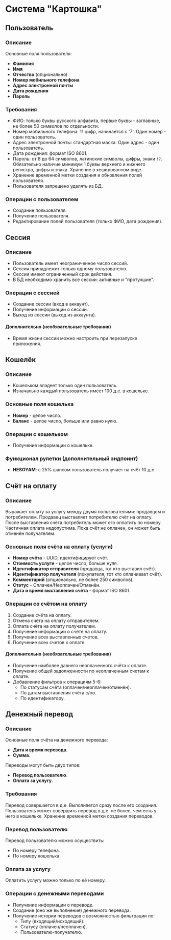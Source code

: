 # Система "Картошка"

## Пользователь

### Описание

Основные поля пользователя:

- **Фамилия**
- **Имя**
- **Отчество** (опционально)
- **Номер мобильного телефона**
- **Адрес электронной почты**
- **Дата рождения**
- **Пароль**

### Требования

- ФИО: только буквы русского алфавита, первые буквы - заглавные, не более 50 символов по отдельности.
- Номер мобильного телефона: 11 цифр, начинается с '7'. Один номер - один пользователь.
- Адрес электронной почты: стандартная маска. Один адрес - один пользователь.
- Дата рождения: формат ISO 8601.
- Пароль: от 8 до 64 символов, латинские символы, цифры, знаки `!?`. Обязательно наличие минимум 1 буквы верхнего и нижнего регистра, цифры и знака. Хранение в хешированном виде.
- Хранение временной метки создания и обновления полей пользователя.
- Пользователя запрещено удалять из БД.

### Операции с пользователем

- Создание пользователя.
- Получение пользователя.
- Редактирование полей пользователя (только ФИО, дата рождения).

## Сессия

### Описание

- Пользователь имеет неограниченное число сессий.
- Сессия принадлежит только одному пользователю.
- Сессии имеют ограниченный срок действия.
- В БД необходимо хранить все сессии: активные и "протухшие".

### Операции с сессией

- Создание сессии (вход в аккаунт).
- Получение информации о сессии.
- Выход из сессии (выход из аккаунта).

#### Дополнительно (необязательные требования)

- Время жизни сессии можно настроить при перезапуске приложения.

## Кошелёк

### Описание

- Кошельком владеет только один пользователь.
- Изначально каждый пользователь имеет 100 д.е. в кошельке.

### Основные поля кошелька

- **Номер** - целое число.
- **Баланс** - целое число, больше или равно нулю.

### Операции с кошельком

- Получение информации о кошельке.

### Функционал рулетки (дополнительный эндпоинт)

- **HESOYAM**: с 25% шансом пользователь получает на счёт 10 д.е.

## Счёт на оплату

### Описание

Выражает оплату за услугу между двумя пользователями: продавцом и потребителем. Продавец выставляет потребителю счёт на оплату. После выставления счёта потребитель может его оплатить по номеру. Частичная оплата недопустима. Пока счёт не оплачен, он может быть отменён получателем.

### Основные поля счёта на оплату (услуги)

- **Номер счёта** - UUID, идентифицирует счёт.
- **Стоимость услуги** - целое число, больше нуля.
- **Идентификатор отправителя** (продавца, тот кто выставил счёт).
- **Идентификатор получателя** (покупателя, тот кто оплачивает счёт).
- **Комментарий** (опционально, не более 250 символов).
- **Статус** - Оплачен/Неоплачен/Отменён.
- **Дата и время выставления счёта** - формат ISO 8601.

### Операции со счётом на оплату

1. Создание счёта на оплату.
2. Отмена счёта на оплату отправителем.
3. Оплата счёта на оплату получателем.
4. Получение информации о счёте на оплату.
5. Получение всех выставленных счетов.
6. Получение всех счетов к оплате.

#### Дополнительно (необязательные требования)

- Получение наиболее давнего неоплаченного счёта к оплате.
- Получение общей задолженности по неоплаченным счетам к оплате.
- Добавление фильтров к операциям 5-6:
    - По статусам счёта (оплачен/неоплачен/отменён).
    - По датам выставления счёта с/по.
    - По идентификатору.

## Денежный перевод

### Описание

Основные поля счёта на денежного перевода:

- **Дата и время перевода**.
- **Сумма**.

Переводы могут быть двух типов:

- **Перевод пользователю**.
- **Оплата за услугу**.

### Требования

Перевод совершается в д.е. Выполняется сразу после его создания. Пользователь может совершить перевод в д.е. не более, чем есть у него в кошельке. Хранение временной метки создания переводов.

### Перевод пользователю

Перевод пользователю можно осуществить:

- По номеру телефона.
- По номеру кошелька.

### Оплата за услугу

Оплатить услугу можно только по её номеру.

### Операции с денежными переводами

- Получение информации о переводе.
- Создание (оно же выполнение) денежного перевода.
- Получение истории переводов с возможностью фильтрации по:
    - Типу (входящий/исходящий).
    - Статусу (оплачен/неоплачен).
    - Пользователю-получателю.
